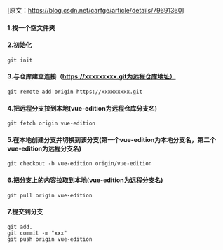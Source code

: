 [原文：https://blog.csdn.net/carfge/article/details/79691360]



#### 1.找一个空文件夹

#### 2.初始化

```
git init
```

#### 3.与仓库建立连接（https://xxxxxxxxx.git为远程仓库地址）

```
git remote add origin https://xxxxxxxxx.git
```

#### 4.把远程分支拉到本地(vue-edition为远程仓库分支名)

```
git fetch origin vue-edition
```

#### 5.在本地创建分支并切换到该分支(第一个vue-edition为本地分支名，第二个vue-edition为远程分支名)

```
git checkout -b vue-edition origin/vue-edition
```

#### 6.把分支上的内容拉取到本地(vue-edition为远程分支名)

```
git pull origin vue-edition
```

#### 7.提交到分支

```
git add.
git commit -m "xxx"
git push origin vue-edition
```

